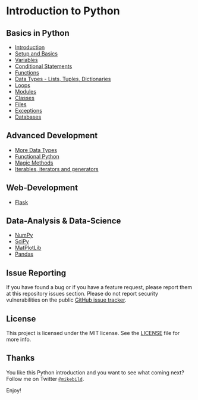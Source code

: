 # Introduction to Python

## Basics in Python

* [Introduction](1-introduction.md)
* [Setup and Basics](2-setup-basics.md)
* [Variables](3-variables.md)
* [Conditional Statements](4-conditional.md)
* [Functions](5-functions.md)
* [Data Types - Lists, Tuples, Dictionaries](6-data-types.md)
* [Loops](7-loops.md)
* [Modules](8-modules.md)
* [Classes](9-classes.md)
* [Files](10-files.md)
* [Exceptions](11-exceptions.md)
* [Databases](12-database.md)

## Advanced Development

* [More Data Types](13-advanced-data-types.md)
* [Functional Python](14-functional-python.md)
* [Magic Methods](15-advanced-magic-methods.md)
* [Iterables, iterators and generators](16-advanced-iter.md)

## Web-Development

* [Flask](web/1-basic-flask.md)

## Data-Analysis & Data-Science

* [NumPy](data-analysis/1-numpy.md)
* [SciPy](data-analysis/2-scipy.md)
* [MatPlotLib](data-analysis/3-matplotlib.md)
* [Pandas](data-analysis/4-pandas.md)

## Issue Reporting

If you have found a bug or if you have a feature request, please report them at this repository issues section. Please do not report security vulnerabilities on the public [GitHub issue tracker](https://github.com/MikeBild/introduction-python/issues).

## License

This project is licensed under the MIT license. See the [LICENSE](LICENSE) file for more info.

## Thanks

You like this Python introduction and you want to see what coming next? Follow me on Twitter [`@mikebild`](https://twitter.com/mikebild).

Enjoy!
